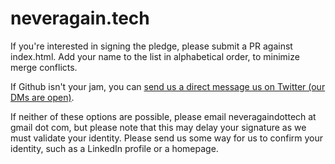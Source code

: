 # neveragain.tech

If you're interested in signing the pledge, please submit a PR against index.html. Add your name to the list in alphabetical order, to minimize merge conflicts.

If Github isn't your jam, you can [send us a direct message us on Twitter (our DMs are open)](https://twitter.com/neveragaintech).

If neither of these options are possible, please email neveragaindottech at gmail dot com, but please note that this may delay your signature as we must validate your identity. Please send us some way for us to confirm your identity, such as a LinkedIn profile or a homepage.
